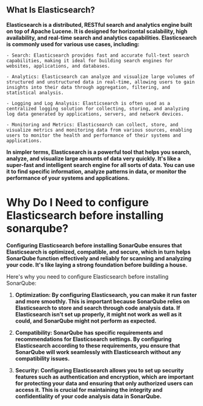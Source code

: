 ## What Is Elasticsearch?  

**Elasticsearch is a distributed, RESTful search and analytics engine built on top of Apache Lucene. It is designed for horizontal scalability, high availability, and real-time search and analytics capabilities. Elasticsearch is commonly used for various use cases, including:**

    - Search: Elasticsearch provides fast and accurate full-text search capabilities, making it ideal for building search engines for websites, applications, and databases.

    - Analytics: Elasticsearch can analyze and visualize large volumes of structured and unstructured data in real-time, allowing users to gain insights into their data through aggregation, filtering, and statistical analysis.

    - Logging and Log Analysis: Elasticsearch is often used as a centralized logging solution for collecting, storing, and analyzing log data generated by applications, servers, and network devices.

    - Monitoring and Metrics: Elasticsearch can collect, store, and visualize metrics and monitoring data from various sources, enabling users to monitor the health and performance of their systems and applications.

**In simpler terms, Elasticsearch is a powerful tool that helps you search, analyze, and visualize large amounts of data very quickly. It's like a super-fast and intelligent search engine for all sorts of data. You can use it to find specific information, analyze patterns in data, or monitor the performance of your systems and applications.**


# Why Do I Need to configure Elasticsearch before installing sonarqube? 

**Configuring Elasticsearch before installing SonarQube ensures that Elasticsearch is optimized, compatible, and secure, which in turn helps SonarQube function effectively and reliably for scanning and analyzing your code. It's like laying a strong foundation before building a house.**

Here's why you need to configure Elasticsearch before installing SonarQube:

1. **Optimization: By configuring Elasticsearch, you can make it run faster and more smoothly. This is important because SonarQube relies on Elasticsearch to store and search through code analysis data. If Elasticsearch isn't set up properly, it might not work as well as it could, and SonarQube might not perform as expected.**

2. **Compatibility: SonarQube has specific requirements and recommendations for Elasticsearch settings. By configuring Elasticsearch according to these requirements, you ensure that SonarQube will work seamlessly with Elasticsearch without any compatibility issues.**

3. **Security: Configuring Elasticsearch allows you to set up security features such as authentication and encryption, which are important for protecting your data and ensuring that only authorized users can access it. This is crucial for maintaining the integrity and confidentiality of your code analysis data in SonarQube.**
